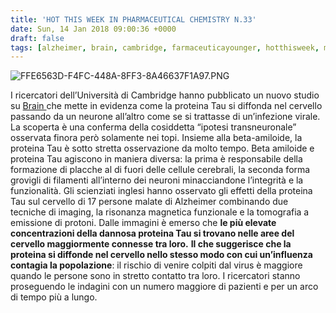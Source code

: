 ```yaml
---
title: 'HOT THIS WEEK IN PHARMACEUTICAL CHEMISTRY N.33'
date: Sun, 14 Jan 2018 09:00:36 +0000
draft: false
tags: [alzheimer, brain, cambridge, farmaceuticayounger, hotthisweek, medicina, science]
---
```


![FFE6563D-F4FC-448A-8FF3-8A46637F1A97.PNG](/img/hot-this-week-in-pharmaceutical-chemistry-n-33.md/ffe6563d-f4fc-448a-8ff3-8a46637f1a97.png?w=343)

I ricercatori dell’Università di Cambridge hanno pubblicato un nuovo studio su [Brain ](https://academic.oup.com/brain/advance-article/doi/10.1093/brain/awx347/4775021?searchresult=1)che mette in evidenza come la proteina Tau si diffonda nel cervello passando da un neurone all’altro come se si trattasse di un’infezione virale. La scoperta è una conferma della cosiddetta “ipotesi transneuronale” osservata finora però solamente nei topi. Insieme alla beta-amiloide, la proteina Tau è sotto stretta osservazione da molto tempo. Beta amiloide e proteina Tau agiscono in maniera diversa: la prima è responsabile della formazione di placche al di fuori delle cellule cerebrali, la seconda forma grovigli di filamenti all’interno dei neuroni minacciandone l’integrità e la funzionalità. Gli scienziati inglesi hanno osservato gli effetti della proteina Tau sul cervello di 17 persone malate di Alzheimer combinando due tecniche di imaging, la risonanza magnetica funzionale e la tomografia a emissione di protoni. Dalle immagini è emerso che **le più elevate concentrazioni della dannosa proteina Tau si trovano nelle aree del cervello maggiormente connesse tra loro.** **Il che suggerisce che la proteina si diffonde nel cervello nello stesso modo con cui un’influenza contagia la popolazione**: il rischio di venire colpiti dal virus è maggiore quando le persone sono in stretto contatto tra loro. I ricercatori stanno proseguendo le indagini con un numero maggiore di pazienti e per un arco di tempo più a lungo.